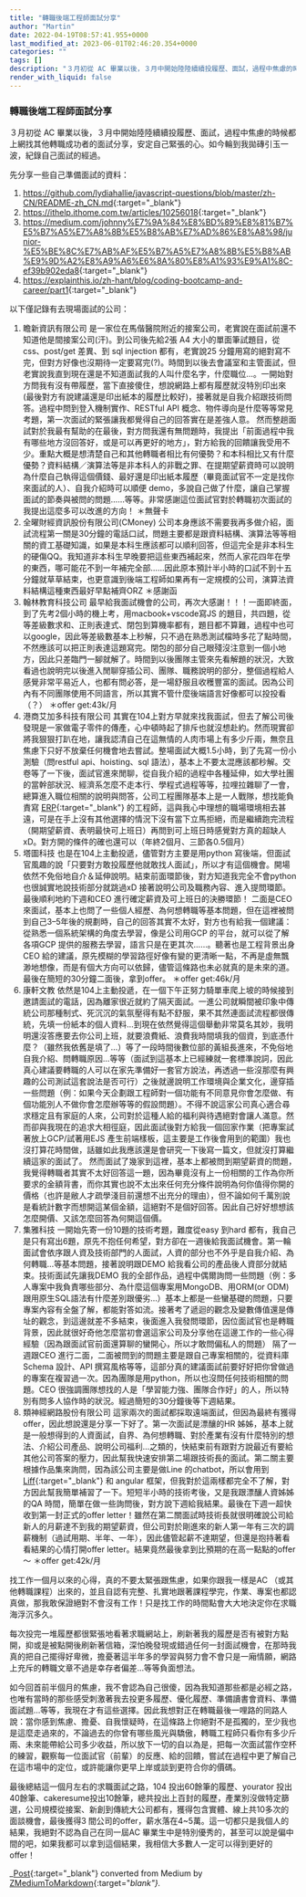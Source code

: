 ```yaml
---
title: "轉職後端工程師面試分享"
author: "Martin"
date: 2022-04-19T08:57:41.955+0000
last_modified_at: 2023-06-01T02:46:20.354+0000
categories: ""
tags: []
description: "３月初從 AC 畢業以後，３月中開始陸陸續續投履歷、面試，過程中焦慮的時候都上網找其他轉職成功者的面試分享，安定自己緊張的心。如今輪到我拋磚引玉一波，紀錄自己面試的經過。"
render_with_liquid: false
---
```


### 轉職後端工程師面試分享

３月初從 AC 畢業以後，３月中開始陸陸續續投履歷、面試，過程中焦慮的時候都上網找其他轉職成功者的面試分享，安定自己緊張的心。如今輪到我拋磚引玉一波，紀錄自己面試的經過。

先分享一些自己準備面試的資料：
1. [https://github\.com/lydiahallie/javascript\-questions/blob/master/zh\-CN/README\-zh\_CN\.md](https://github.com/lydiahallie/javascript-questions/blob/master/zh-CN/README-zh_CN.md){:target="_blank"}
2. [https://ithelp\.ithome\.com\.tw/articles/10256018](https://ithelp.ithome.com.tw/articles/10256018){:target="_blank"}
3. [https://medium\.com/johnny%E7%9A%84%E8%BD%89%E8%81%B7%E5%B7%A5%E7%A8%8B%E5%B8%AB%E7%AD%86%E8%A8%98/junior\-%E5%BE%8C%E7%AB%AF%E5%B7%A5%E7%A8%8B%E5%B8%AB%E9%9D%A2%E8%A9%A6%E6%8A%80%E8%A1%93%E9%A1%8C\-ef39b902eda8](https://medium.com/johnny%E7%9A%84%E8%BD%89%E8%81%B7%E5%B7%A5%E7%A8%8B%E5%B8%AB%E7%AD%86%E8%A8%98/junior-%E5%BE%8C%E7%AB%AF%E5%B7%A5%E7%A8%8B%E5%B8%AB%E9%9D%A2%E8%A9%A6%E6%8A%80%E8%A1%93%E9%A1%8C-ef39b902eda8){:target="_blank"}
4. [https://explainthis\.io/zh\-hant/blog/coding\-bootcamp\-and\-career/part1](https://explainthis.io/zh-hant/blog/coding-bootcamp-and-career/part1){:target="_blank"}


以下僅記錄有去現場面試的公司：
1. 瞻新資訊有限公司 
是一家位在馬偕醫院附近的接案公司，老實說在面試前還不知道他是間接案公司\(汗\)。到公司後先給2張 A4 大小的單面筆試題目，從css、post/get 差異、到 sql injection 都有，老實說25 分鐘用寫的絕對寫不完，但對方好像也沒期待一定要寫完\(?\)。時間到以後去會議室和主管面試，但老實說我直到現在還是不知道面試我的人叫什麼名字，什麼職位…。一開始對方問我有沒有帶履歷，當下直接傻住，想說網路上都有履歷就沒特別印出來\(最後對方有說建議還是印出紙本的履歷比較好\)，接著就是自我介紹跟技術問答。過程中問到登入機制實作、RESTful API 概念、物件導向是什麼等等常見考題，第一次面試的緊張讓我都覺得自己的回答實在是差強人意。
然而整趟面試對於我最有幫助的在最後，對方問我還有無問題時，我提出「前面過程中我有哪些地方沒回答好，或是可以再更好的地方」，對方給我的回饋讓我受用不少。重點大概是想清楚自己和其他轉職者相比有何優勢？和本科相比又有什麼優勢？資料結構／演算法等是非本科人的非戰之罪、在提期望薪資時可以說明為什麼自己執得這個價錢、最好還是印出紙本履歷（畢竟面試官不一定是找你來面試的人）、自我介紹時可以順便 demo，多說自己做了什麼，讓自己掌握面試的節奏與被問的問題……等等。非常感謝這位面試官對於轉職初次面試的我提出這麼多可以改進的方向！
＊無聲卡
2. 全曜財經資訊股份有限公司\(CMoney\) 
公司本身應該不需要我再多做介紹，面試流程第一關是30分鐘的電話口試，問題主要都是跟資料結構、演算法等等相關的資工基礎知識，如果是本科生應該都可以順利回答，但這完全是非本科生的硬傷QQ。我知道非本科生早晚要把這些東西補起來，然而人家花四年在學的東西，哪可能花不到一年補完全部……因此原本預計半小時的口試不到十五分鐘就草草結束，也更意識到後端工程師如果再有一定規模的公司，演算法資料結構這種東西最好早點補齊ORZ
＊感謝函
3. 翰林教育科技公司
最早給我面試機會的公司，再次大感謝！！！一面即終面，到了先考2個小時的機上考，用macbook\+vscode寫JS 的題目，共四題，從等差級數求和、正則表達式、閉包到算機率都有，題目都不算難，過程中也可以google，因此等差級數基本上秒解，只不過在熟悉測試檔時多花了點時間，不然應該可以把正則表達這題寫完。閉包的部分自己眼殘沒注意到一個小地方，因此只差臨門一腳就解了。時間到以後團隊主管來先看解題的狀況，大致看過也說明完以後進入閒聊穿插公司、團隊、職務說明的部分，整個過程給人感覺非常平易近人，也都有問必答，是一場舒服且收穫豐富的面試。因為公司內有不同團隊使用不同語言，所以其實不管什麼後端語言好像都可以投投看（？）
＊offer get:43k/月
4. 港商艾加多科技有限公司
其實在104上對方早就來找我面試，但去了解公司後發現是一家做電子零件的傳產，心中頓時起了排斥也就沒想赴約。然而現實卻將我狠狠打趴在地，讓我認清自己在這無情的人肉市場上有多少斤兩，無奈且焦慮下只好不放棄任何機會地去嘗試。整場面試大概1\.5小時，到了先寫一份小測驗（問restful api、hoisting、sql 語法），基本上不要太混應該都秒解。交卷等了一下後，面試官進來閒聊，從自我介紹的過程中各種延伸，如大學社團的當幹部狀況、經濟系怎麼不走本行、學程式過程等等，拉哩拉雜聊了一會，總算進入職位相關的說明與問答，公司工程團隊基本上是一人戰隊，想找能負責寫 [ERP](https://dynamics.microsoft.com/zh-tw/erp/what-is-erp/){:target="_blank"} 的工程師，這與我心中理想的職場環境相去甚遠，可是在手上沒有其他選擇的情況下沒有當下立馬拒絕，而是繼續跑完流程（開期望薪資、表明最快可上班日）再問到可上班日時感覺對方真的超缺人xD。對方開的條件的確也還可以（年終2個月、三節各0\.5個月）
5. 塔圖科技
也是在104上主動投遞，儘管對方主要是用python 寫後端，但面試官風趣的說「只要對方敢投履歷他就敢找人面試」，所以才有這個機會。開場依然不免俗地自介＆延伸說明。結束前面環節後，對方知道我完全不會python 也很誠實地說技術部分就跳過xD 接著說明公司及職務內容、進入提問環節。最後順利地約下週和CEO 進行確定薪資及可上班日的決勝環節！
二面是CEO 來面試，基本上也問了一些個人經歷、為何想轉職等基本問題，但在這裡被問到自己3–5年後的規劃時，自己的回答其實不太好，對方也有給我一個建議：從熟悉一個系統架構的角度去學習，像是公司用GCP 的平台，就可以從了解各項GCP 提供的服務去學習，語言只是在更其次……。聽著也是工程背景出身CEO 給的建議，原先模糊的學習路徑好像有變的更清晰一點，不再是虛無飄渺地想像，而是有個大方向可以依歸，儘管這條路也未必就真的是未來的道。最後在簡短的30分鐘二面後，拿到offer。
＊offer get:46k/月
6. 康軒文教
依然是104上主動投遞，在一個下午正努力騎單車爬上坡的時候接到邀請面試的電話，因為離家很近就約了隔天面試。一進公司就瞬間被印象中傳統公司那種制式、死沉沉的氣氛壓得有點不舒服，果不其然連面試流程都很傳統，先填一份紙本的個人資料…到現在依然覺得這個舉動非常莫名其妙，我明明還沒答應要去你公司上班，就要浪費紙、浪費我時間填我的個資，到底憑什麼？（雖然我依舊是填了…）等了一段時間後數位部的黃組長進來，不免俗地自我介紹、問轉職原因…等等（面試到這基本上已經練就一套標準說詞，因此真心建議要轉職的人可以在家先準備好一套官方說法，再透過一些沒那麼有興趣的公司測試這套說法是否可行）之後就邊說明工作環境與企業文化，邊穿插一些問題（例：如果今天企劃跟工程師對一個功能有不同意見你會怎麼做、有個功能別人不做你會怎麼辦等等的假設問題）。不得不說這家公司真心適合尋求穩定且有家庭的人來，公司對於這種人給的福利與待遇絕對會讓人滿意。然而卻與我現在的追求大相徑庭，因此面試後對方給我一個回家作業（把專案試著放上GCP/試著用EJS 產生前端樣板，這主要是工作後會用到的範圍）我也沒打算花時間做，話雖如此我應該還是會研究一下後寫一篇文，但就沒打算繼續這家的面試了。
然而面試了幾家到這裡，基本上都被問到期望薪資的問題，我覺得轉職者其實不太好回答這一題，因為畢竟沒有上一份相關的工作為你所要求的金額背書，而你其實也說不太出來任何充分條件說明為何你值得你開的價格（也許是敝人才疏學淺目前還想不出充分的理由），但不論如何千萬別說是看統計數字而想開這某個金額，這絕對不是個好回答。因此自己好好想想該怎麼開價、又該怎麼回答為何開這個價。
7. 集雅科技
一開始先寄一份10題的技術考題，難度從easy 到hard 都有，我自己是只有寫出6題，原先不抱任何希望，對方卻在一週後給我面試機會。第一輪面試會依序跟人資及技術部門的人面試，人資的部分也不外乎是自我介紹、為何轉職…等基本問題，接著說明跟DEMO 給我看公司的產品後人資部分就結束。技術面試先讓我DEMO 我的全部作品，過程中偶爾詢問一些問題（例：多人專案中我負責哪些部分、為什麼這個專案用MongoDB、用ORM\(or ODM\)跟用原生SQL語法有什麼差別跟優劣…）基本上都是一些蠻基礎的問題，只要專案內容有全盤了解，都能對答如流。接著考了遞迴的觀念及變數傳值還是傳址的觀念，到這邊就差不多結束，後面進入我發問環節，因位面試官也是轉職背景，因此就很好奇他怎麼當初會選這家公司及分享他在這邊工作的一些心得經驗（因為跟面試官前面還算聊的蠻開心，所以才敢問偏私人的問題）
隔了一週跟CEO 進行二面，二面被問到的問題主要是跟自己專案相關的，從資料庫Schema 設計、API 撰寫風格等等，這部分真的建議面試前要好好把你曾做過的專案在複習過一次。因為團隊是用python，所以也沒問任何技術相關的問題。CEO 很強調團隊想找的人是「學習能力強、團隊合作好」的人，所以特別有問多人協作時的狀況。經過簡短的30分鐘後等下週結果。
8. 類神經網路股份有限公司
這家兩次的面試都採取遠端面試，但因為最終有獲得offer，因此想說還是分享一下好了。第一次面試是漂釀的HR 姊姊，基本上就是一般想得到的人資面試，自界、為何想轉職、對於產業有沒有什麼特別的想法、介紹公司產品、說明公司福利…之類的，快結束前有跟對方說最近有要給其他公司答案的壓力，因此幫我快速安排第二場跟技術長的面試。第二關主要根據作品集來詢問，因為該公司主要是做Line 的chatbot，所以會用到 [Liff](https://developers.line.biz/en/docs/liff/overview/){:target="_blank"} 和 angular 框架，但我對於這兩樣都完全不了解，對方因此幫我簡單補習了一下。短短半小時的技術考後，又是我跟漂釀人資姊姊的QA 時間，簡單在做一些詢問後，對方說下週給我結果。最後在下週一超快收到第一封正式的offer letter！雖然在第二關面試時技術長就很明確說公司給新人的月薪達不到我的期望薪資，但公司對於剛進來的新人第一年有三次的調薪機制（過試用期、半年、一年），因此儘管起薪不達期望，但還是抱持著看看結果的心情打開offer letter。結果竟然最後拿到比預期的在高一點點的offer～
＊offer get:42k/月


找工作一個月以來的心得，真的不要太緊張跟焦慮，如果你跟我一樣是AC （或其他轉職課程）出來的，並且自認有完整、扎實地跟著課程學完，作業、專案也都認真做，那我敢保證絕對不會沒有工作！只是找工作的時間點會大大地決定你在求職海浮沉多久。

每次投完一堆履歷都很緊張地看著求職網站上，刷新著我的履歷是否有被對方點開，抑或是被點開後刷新著信箱，深怕晚發現或錯過任何一封面試機會，在那時我真的把自己擺得好卑微，擔憂著這半年多的學習與努力會不會只是一廂情願，網路上充斥的轉職文章不過是幸存者偏差…等等負面想法。

如今回首前半個月的焦慮，我不會認為自己很傻，因為我知道那些都是必經之路，也唯有當時的那些感受刺激著我去投更多履歷、優化履歷、準備讀書會資料、準備面試題…等等，我現在才有這些選擇。因此我想對正在轉職最後一哩路的同路人說：當你感到焦慮、擔憂、自我懷疑時，在這條路上你絕對不是孤獨的，至少我也是這麼走過來的，不論過去的你曾有哪些風光與驕傲，轉職工程師只看你有多少斤兩、未來能帶給公司多少收益，所以放下一切的自以為是，把每一次面試當作空杯的練習，觀察每一位面試官（前輩）的反應、給的回饋，嘗試在過程中更了解自己在這市場中的定位，或許能讓你更早上岸或談到更符合你的價碼。

最後總結這一個月左右的求職面試之路，104 投出60餘筆的履歷、yourator 投出40餘筆、cakeresume投出10餘筆，總共投出上百封的履歷，產業別沒做特定篩選，公司規模從接案、新創到傳統大公司都有，獲得包含實體、線上共10多次的面談機會，最後獲得3 間公司的offer，薪水落在4~5萬。這一切都只是我個人的結果，我絕對不認為自己在同一屆AC 畢業生中是特別優秀的，甚至可以說是偏中間的吧，如果我都可以拿到這個結果，我相信大多數人一定可以得到更好的offer！



_[Post](https://medium.com/@martin87713/%E8%BD%89%E8%81%B7%E5%BE%8C%E7%AB%AF%E5%B7%A5%E7%A8%8B%E5%B8%AB%E9%9D%A2%E8%A9%A6%E5%88%86%E4%BA%AB-d78e5967d264){:target="_blank"} converted from Medium by [ZMediumToMarkdown](https://github.com/ZhgChgLi/ZMediumToMarkdown){:target="_blank"}._

